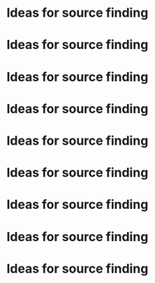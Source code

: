 # Ideas for source finding

# Ideas for source finding

# Ideas for source finding

# Ideas for source finding

# Ideas for source finding

# Ideas for source finding

# Ideas for source finding

# Ideas for source finding

# Ideas for source finding
